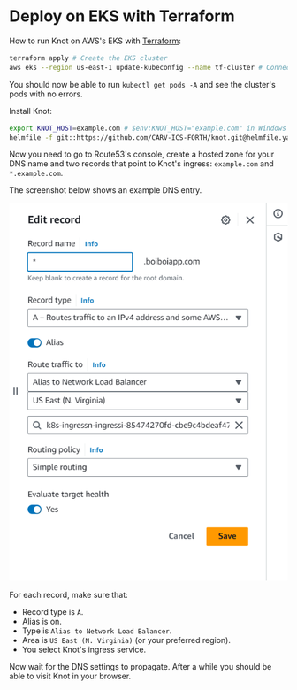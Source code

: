 # Deploy on EKS with Terraform

How to run Knot on AWS's EKS with [Terraform](https://www.terraform.io):
```bash
terraform apply # Create the EKS cluster
aws eks --region us-east-1 update-kubeconfig --name tf-cluster # Connect to it
```

You should now be able to run `kubectl get pods -A` and see the cluster's pods with no errors.

Install Knot:
```bash
export KNOT_HOST=example.com # $env:KNOT_HOST="example.com" in Windows
helmfile -f git::https://github.com/CARV-ICS-FORTH/knot.git@helmfile.yaml sync --concurrency 1
```

Now you need to go to Route53's console, create a hosted zone for your DNS name and two records that point to Knot's ingress: `example.com` and `*.example.com`.

The screenshot below shows an example DNS entry.

![Example Route53 DNS entry](assets/example-dns.png)

For each record, make sure that:
- Record type is `A`.
- Alias is on.
- Type is `Alias to Network Load Balancer`.
- Area is `US East (N. Virginia)` (or your preferred region).
- You select Knot's ingress service.

Now wait for the DNS settings to propagate. After a while you should be able to visit Knot in your browser.
